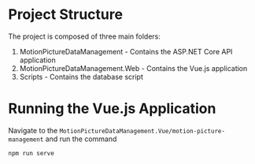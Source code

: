 # Project Structure

The project is composed of three main folders:
1. MotionPictureDataManagement - Contains the ASP.NET Core API application
2. MotionPictureDataManagement.Web - Contains the Vue.js application
3. Scripts - Contains the database script

# Running the Vue.js Application
Navigate to the `MotionPictureDataManagement.Vue/motion-picture-management` and run the command

`npm run serve`